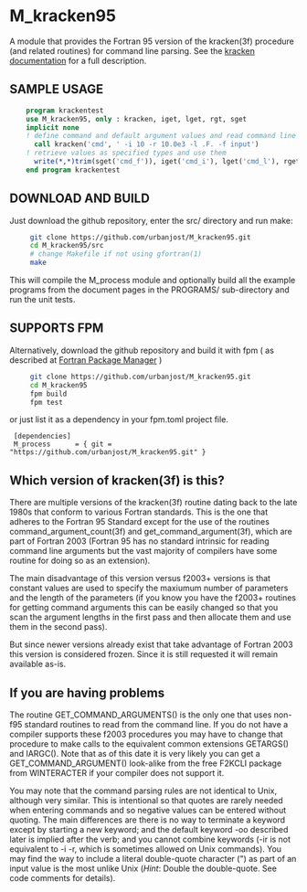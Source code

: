 # M_kracken95

A module that provides the Fortran 95 version of the kracken(3f)
procedure (and related routines) for command line parsing. See the
[kracken documentation](https://urbanjost.github.io/M_kracken95/krackenhelp.html) for a
full description.

## SAMPLE USAGE

```fortran
    program krackentest
    use M_kracken95, only : kracken, iget, lget, rgt, sget
    implicit none
    ! define command and default argument values and read command line arguments
      call kracken('cmd', ' -i 10 -r 10.0e3 -l .F. -f input')
    ! retrieve values as specified types and use them
      write(*,*)trim(sget('cmd_f')), iget('cmd_i'), lget('cmd_l'), rget('cmd_r')
    end program krackentest
```

## DOWNLOAD AND BUILD
Just download the github repository, enter the src/ directory and run make:

```bash
     git clone https://github.com/urbanjost/M_kracken95.git
     cd M_kracken95/src
     # change Makefile if not using gfortran(1)
     make
```

This will compile the M_process module and optionally build all the example programs from
the document pages in the PROGRAMS/ sub-directory and run the unit tests.

## SUPPORTS FPM
Alternatively, download the github repository and build it with 
fpm ( as described at [Fortran Package Manager](https://github.com/fortran-lang/fpm) )

```bash
     git clone https://github.com/urbanjost/M_kracken95.git
     cd M_kracken95
     fpm build
     fpm test
```

or just list it as a dependency in your fpm.toml project file.

     [dependencies]
     M_process      = { git = "https://github.com/urbanjost/M_kracken95.git" }

## Which version of kracken(3f) is this?

There are multiple versions of the kracken(3f) routine dating back
to the late 1980s that conform to various Fortran standards. This is
the one that adheres to the Fortran 95 Standard except for the use of
the routines command_argument_count(3f) and get_command_argument(3f),
which are part of Fortran 2003 (Fortran 95 has no standard intrinsic
for reading command line arguments but the vast majority of compilers
have some routine for doing so as an extension).

The main disadvantage of this version versus f2003+ versions is that
constant values are used to specify the maxiumum number of parameters and
the length of the parameters (if you know you have the f2003+ routines
for getting command arguments this can be easily changed so that you
scan the argument lengths in the first pass and then allocate them and
use them in the second pass).

But since newer versions already exist that take advantage of Fortran
2003 this version is considered frozen. Since it is still requested it
will remain available as-is.

## If you are having problems

The routine GET_COMMAND_ARGUMENTS() is the only one that uses non-f95
standard routines to read from the command line. If you do not have a
compiler supports these f2003 procedures you may have to change that
procedure to make calls to the equivalent common extensions GETARGS()
and IARGC(). Note that as of this date it is very likely you can get
a GET_COMMAND_ARGUMENT() look-alike from the free F2KCLI package from
WINTERACTER if your compiler does not support it.

You may note that the command parsing rules are not identical to Unix,
although very similar. This is intentional so that quotes are rarely
needed when entering commands and so negative values can be entered
without quoting. The main differences are there is no way to terminate
a keyword except by starting a new keyword; and the default keyword
-oo described later is implied after the verb; and you cannot combine
keywords (-ir is not equivalent to -i -r, which is sometimes allowed on
Unix commands). You may find the way to include a literal double-quote
character (") as part of an input value is the most unlike Unix (*Hint*:
Double the double-quote. See code comments for details).
